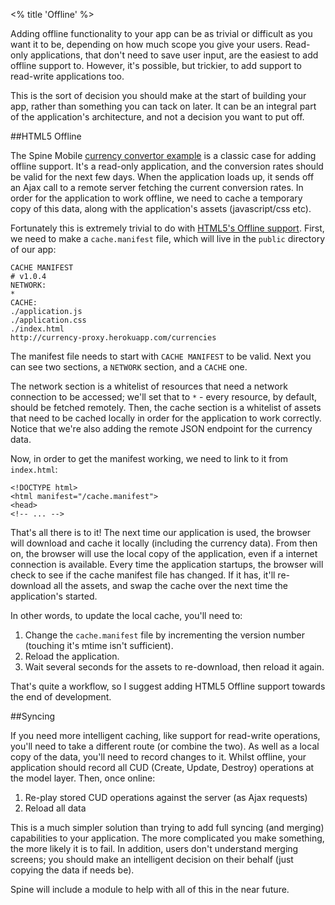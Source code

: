 <% title 'Offline' %>

Adding offline functionality to your app can be as trivial or difficult as you want it to be, depending on how much scope you give your users. Read-only applications, that don't need to save user input, are the easiest to add offline support to. However, it's possible, but trickier, to add support to read-write applications too. 

This is the sort of decision you should make at the start of building your app, rather than something you can tack on later. It can be an integral part of the application's architecture, and not a decision you want to put off. 

##HTML5 Offline

The Spine Mobile [currency convertor example](https://github.com/maccman/spine.mobile.currency) is a classic case for adding offline support. It's a read-only application, and the conversion rates should be valid for the next few days. When the application loads up, it sends off an Ajax call to a remote server fetching the current conversion rates. In order for the application to work offline, we need to cache a temporary copy of this data, along with the application's assets (javascript/css etc). 

Fortunately this is extremely trivial to do with [HTML5's Offline support](http://diveintohtml5.org/offline.html). First, we need to make a `cache.manifest` file, which will live in the `public` directory of our app:

    CACHE MANIFEST
    # v1.0.4
    NETWORK:
    *
    CACHE:
    ./application.js
    ./application.css
    ./index.html
    http://currency-proxy.herokuapp.com/currencies
    
The manifest file needs to start with `CACHE MANIFEST` to be valid. Next you can see two sections, a `NETWORK` section, and a `CACHE` one. 

The network section is a whitelist of resources that need a network connection to be accessed; we'll set that to `*` - every resource, by default, should be fetched remotely. Then, the cache section is a whitelist of assets that need to be cached locally in order for the application to work correctly. Notice that we're also adding the remote JSON endpoint for the currency data. 

Now, in order to get the manifest working, we need to link to it from `index.html`:

    <!DOCTYPE html>
    <html manifest="/cache.manifest">
    <head>
    <!-- ... -->

That's all there is to it! The next time our application is used, the browser will download and cache it locally (including the currency data). From then on, the browser will use the local copy of the application, even if a internet connection is available. Every time the application startups, the browser will check to see if the cache manifest file has changed. If it has, it'll re-download all the assets, and swap the cache over the next time the application's started.

In other words, to update the local cache, you'll need to:

1. Change the `cache.manifest` file by incrementing the version number (touching it's mtime isn't sufficient).
1. Reload the application.
1. Wait several seconds for the assets to re-download, then reload it again.

That's quite a workflow, so I suggest adding HTML5 Offline support towards the end of development.

##Syncing

If you need more intelligent caching, like support for read-write operations, you'll need to take a different route (or combine the two). As well as a local copy of the data, you'll need to record changes to it. Whilst offline, your application should record all CUD (Create, Update, Destroy) operations at the model layer. Then, once online:

1. Re-play stored CUD operations against the server (as Ajax requests)
1. Reload all data

This is a much simpler solution than trying to add full syncing (and merging) capabilities to your application. The more complicated you make something, the more likely it is to fail. In addition, users don't understand merging screens; you should make an intelligent decision on their behalf (just copying the data if needs be).

Spine will include a module to help with all of this in the near future.